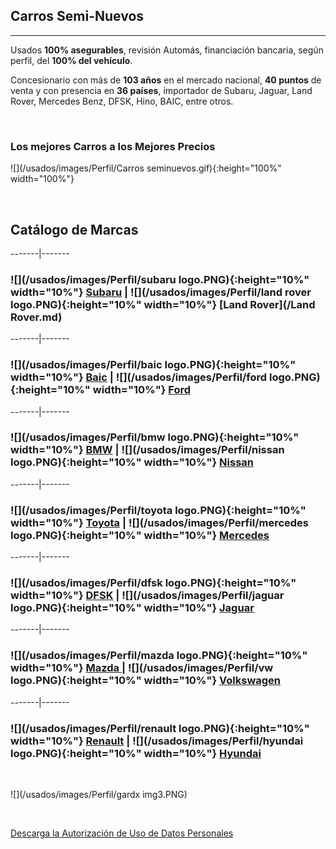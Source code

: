 ## Carros Semi-Nuevos

-----------
Usados **100% asegurables**, revisión Automás, financiación bancaria, según perfil, del **100% del vehículo**.

Concesionario con más de **103 años** en el mercado nacional, **40 puntos** de venta y con presencia en **36 países**, importador de Subaru, Jaguar, Land Rover, Mercedes Benz, DFSK, Hino, BAIC, entre otros.

<p>&nbsp;</p>

### Los mejores Carros a los Mejores Precios

![](/usados/images/Perfil/Carros seminuevos.gif){:height="100%" width="100%"}  


<p>&nbsp;</p>

## Catálogo de Marcas

-------|-------
### ![](/usados/images/Perfil/subaru logo.PNG){:height="10%" width="10%"}   [Subaru](/Subaru.md) | ![](/usados/images/Perfil/land rover logo.PNG){:height="10%" width="10%"} [Land Rover](/Land Rover.md)
-------|-------
### ![](/usados/images/Perfil/baic logo.PNG){:height="10%" width="10%"}   [Baic](/Baic.md) | ![](/usados/images/Perfil/ford logo.PNG){:height="10%" width="10%"}   [Ford](/Ford.md)

-------|-------
### ![](/usados/images/Perfil/bmw logo.PNG){:height="10%" width="10%"}   [BMW](/BMW.md) | ![](/usados/images/Perfil/nissan logo.PNG){:height="10%" width="10%"}   [Nissan](/Nissan.md)

-------|-------
### ![](/usados/images/Perfil/toyota logo.PNG){:height="10%" width="10%"}   [Toyota](/Toyota.md) | ![](/usados/images/Perfil/mercedes logo.PNG){:height="10%" width="10%"}   [Mercedes](/Mercedes.md)

-------|-------
### ![](/usados/images/Perfil/dfsk logo.PNG){:height="10%" width="10%"}   [DFSK](/DFSK.md) | ![](/usados/images/Perfil/jaguar logo.PNG){:height="10%" width="10%"}   [Jaguar](/Jaguar.md)

-------|-------
### ![](/usados/images/Perfil/mazda logo.PNG){:height="10%" width="10%"}   [Mazda ](/Mazda.md) | ![](/usados/images/Perfil/vw logo.PNG){:height="10%" width="10%"}   [Volkswagen](/Volkswagen.md)

-------|-------
### ![](/usados/images/Perfil/renault logo.PNG){:height="10%" width="10%"}   [Renault](/Renault.md) | ![](/usados/images/Perfil/hyundai logo.PNG){:height="10%" width="10%"}   [Hyundai](/Hyundai.md)


<p>&nbsp;</p>

![](/usados/images/Perfil/gardx img3.PNG)

<p>&nbsp;</p>

<a href="/usados/images/Perfil/Form.pdf" download="Solicitud Persona Natural Praco">Descarga la Autorización de Uso de Datos Personales </a>
